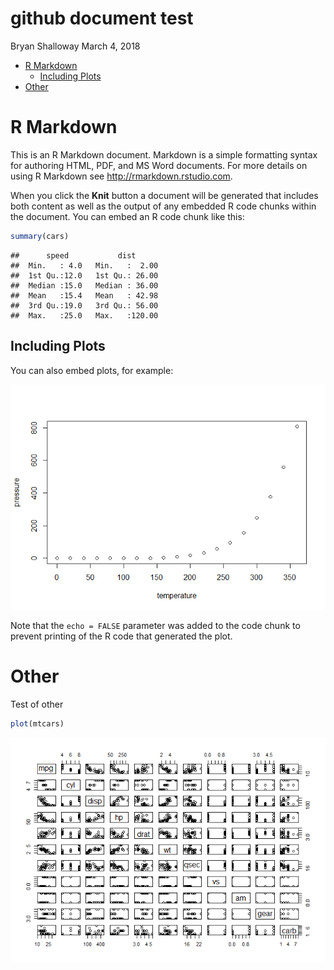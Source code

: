 github document test
================
Bryan Shalloway
March 4, 2018

-   [R Markdown](#r-markdown)
    -   [Including Plots](#including-plots)
-   [Other](#other)

R Markdown
==========

This is an R Markdown document. Markdown is a simple formatting syntax for authoring HTML, PDF, and MS Word documents. For more details on using R Markdown see <http://rmarkdown.rstudio.com>.

When you click the **Knit** button a document will be generated that includes both content as well as the output of any embedded R code chunks within the document. You can embed an R code chunk like this:

``` r
summary(cars)
```

    ##      speed           dist       
    ##  Min.   : 4.0   Min.   :  2.00  
    ##  1st Qu.:12.0   1st Qu.: 26.00  
    ##  Median :15.0   Median : 36.00  
    ##  Mean   :15.4   Mean   : 42.98  
    ##  3rd Qu.:19.0   3rd Qu.: 56.00  
    ##  Max.   :25.0   Max.   :120.00

Including Plots
---------------

You can also embed plots, for example:

![](github_doc_test_files/figure-markdown_github/pressure-1.png)

Note that the `echo = FALSE` parameter was added to the code chunk to prevent printing of the R code that generated the plot.

Other
=====

Test of other

``` r
plot(mtcars)
```

![](github_doc_test_files/figure-markdown_github/unnamed-chunk-1-1.png)
